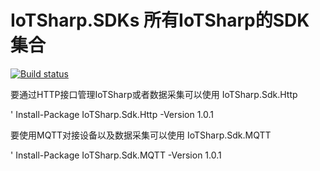 # IoTSharp.SDKs    所有IoTSharp的SDK集合

[![Build status](https://ci.appveyor.com/api/projects/status/ol6hu6d7k57viu9v?svg=true)](https://ci.appveyor.com/project/MaiKeBing/iotsharp-sdks)

 要通过HTTP接口管理IoTSharp或者数据采集可以使用 IoTSharp.Sdk.Http
 
' Install-Package IoTSharp.Sdk.Http -Version 1.0.1


要使用MQTT对接设备以及数据采集可以使用 IoTSharp.Sdk.MQTT

' Install-Package IoTSharp.Sdk.MQTT  -Version 1.0.1
 
